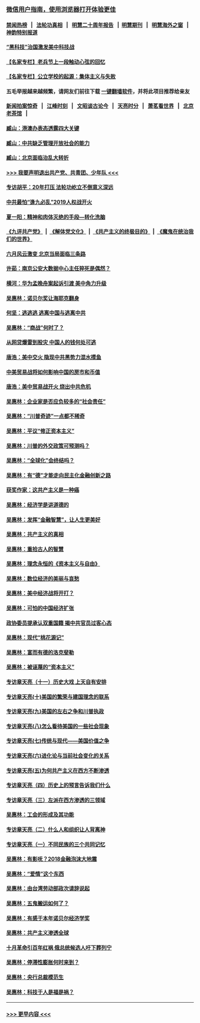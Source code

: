 ### [微信用户指南，使用浏览器打开体验更佳](https://github.com/gfw-breaker/banned-news1/blob/master/indexes/wechat-guide.md?t=0)
#### [禁闻热榜](热点新闻.md?t=0)  &nbsp;&nbsp;|&nbsp;&nbsp; [法轮功真相](https://github.com/gfw-breaker/truth/blob/master/README.md?t=0) &nbsp;&nbsp;|&nbsp;&nbsp; [明慧二十周年报告](https://github.com/gfw-breaker/mh-reports/blob/master/README.md?t=0) &nbsp;&nbsp;|&nbsp;&nbsp;[明慧期刊](https://github.com/gfw-breaker/mh-qikan) &nbsp;&nbsp;|&nbsp;&nbsp; [明慧海外之窗](https://github.com/gfw-breaker/mh-news/blob/master/README.md?t=0) &nbsp;&nbsp;|&nbsp;&nbsp; [神韵特别报道](https://github.com/gfw-breaker/mh-news/blob/master/shenyun.md?t=0)
#### [“黑科技”治国激发美中科技战](../pages/nsc423/n11638056.md?t=02031844) 
#### [【名家专栏】老兵节上一段触动心弦的回忆](../pages/nsc423/n11646016.md?t=02031844) 
#### [【名家专栏】公立学校的起源：集体主义与失败](../pages/nsc423/n11601833.md?t=02031844) 
#### 五毛举报越来越频繁，请网友们前往下载 [一键翻墙软件](https://github.com/gfw-breaker/ssr-accounts)，并将此项目推荐给亲友
#### [新闻拍案惊奇](https://github.com/gfw-breaker/banned-news1/blob/master/pages/link4.md) &nbsp;&nbsp;|&nbsp;&nbsp; [江峰时刻](https://github.com/gfw-breaker/banned-news1/blob/master/pages/link4.md) &nbsp;&nbsp;|&nbsp;&nbsp; [文昭谈古论今](https://github.com/gfw-breaker/banned-news1/blob/master/pages/link4.md) &nbsp;&nbsp;|&nbsp;&nbsp; [天亮时分](https://github.com/gfw-breaker/banned-news1/blob/master/pages/link4.md) &nbsp;&nbsp;|&nbsp;&nbsp; [萧茗看世界](https://github.com/gfw-breaker/banned-news1/blob/master/pages/link4.md) &nbsp;&nbsp;|&nbsp;&nbsp; [北京老茶馆](https://github.com/gfw-breaker/banned-news1/blob/master/pages/link4.md) &nbsp;&nbsp;|&nbsp;&nbsp; 
#### [臧山：港澳办表态透露四大关键](../pages/nsc423/n11421628.md?t=02031844) 
#### [臧山：中共缺乏管理开放社会的能力](../pages/nsc423/n11407457.md?t=02031844) 
#### [臧山：北京面临治乱大转折](../pages/nsc423/n11406895.md?t=02031844) 
#### [>>> 我要声明退出共产党、共青团、少年队 <<<](https://github.com/begood0513/goodnews/blob/master/quit/letter.md) 
#### [专访胡平：20年打压 法轮功屹立不倒意义深远](../pages/nsc423/n11398800.md?t=02031844) 
#### [中共最怕“逢九必乱”2019人权战开火](../pages/nsc423/n11385248.md?t=02031844) 
#### [夏一阳：精神和肉体灭绝的手段—转化洗脑](../pages/nsc423/n11368250.md?t=02031844) 
#### [《九评共产党》](https://github.com/begood0513/9ping.md/blob/master/README.md) &nbsp;|&nbsp; [《解体党文化》](../../../../jtdwh.md/blob/master/README.md)  &nbsp;|&nbsp; [《共产主义的终极目的》](../../../../gczydzjmd.md/blob/master/README.md) &nbsp;|&nbsp; [《魔鬼在统治我们的世界》](../../../../mgztzwmdsj.md/blob/master/README.md) 
#### [六月风云激变 北京当局面临三条路](../pages/nsc423/n11313668.md?t=02031844) 
#### [许茹：南京公安大数据中心主任猝死是偶然？](../pages/nsc423/n11064744.md?t=02031844) 
#### [横河：华为孟晚舟案起诉引渡 美中角力升级](../pages/nsc423/n11027230.md?t=02031844) 
#### [吴惠林：诺贝尔奖让海耶克翻身](../pages/nsc423/n10890049.md?t=02031844) 
#### [何坚：逃逃逃 逃离中国与逃离中共](../pages/nsc423/n10592891.md?t=02031844) 
#### [吴惠林：“商战”何时了？](../pages/nsc423/n10573558.md?t=02031844) 
#### [从网贷爆雷到股灾 中国人的钱何处可逃](../pages/nsc423/n10572800.md?t=02031844) 
#### [唐浩：美中交火 隐现中共黑势力混水摸鱼](../pages/nsc423/n10544040.md?t=02031844) 
#### [中美贸易战将如何影响中国的房市和币值](../pages/nsc423/n10543697.md?t=02031844) 
#### [唐浩：美中贸易战开火 烧出中共危机](../pages/nsc423/n10540126.md?t=02031844) 
#### [吴惠林：企业家是否应负较多的“社会责任”](../pages/nsc423/n10535022.md?t=02031844) 
#### [吴惠林：“川普奇迹”一点都不稀奇](../pages/nsc423/n10512808.md?t=02031844) 
#### [吴惠林：平议“修正资本主义”](../pages/nsc423/n10495724.md?t=02031844) 
#### [吴惠林：川普的外交政策可预测吗？](../pages/nsc423/n10462387.md?t=02031844) 
#### [吴惠林：“全球化”会终结吗？](../pages/nsc423/n10452838.md?t=02031844) 
#### [吴惠林：有“德”才能走向民主化金融创新之路](../pages/nsc423/n10432292.md?t=02031844) 
#### [获奖作家：这共产主义是一种癌](../pages/nsc423/n10431541.md?t=02031844) 
#### [吴惠林：经济学是讲道德的](../pages/nsc423/n10398014.md?t=02031844) 
#### [吴惠林：发挥“金融智慧”，让人生更美好](../pages/nsc423/n10375019.md?t=02031844) 
#### [吴惠林：共产主义的真相](../pages/nsc423/n10351394.md?t=02031844) 
#### [吴惠林：重拾古人的智慧](../pages/nsc423/n10337691.md?t=02031844) 
#### [吴惠林：理念永恒的《资本主义与自由》](../pages/nsc423/n10316274.md?t=02031844) 
#### [吴惠林：数位经济的美丽与哀愁](../pages/nsc423/n10292946.md?t=02031844) 
#### [吴惠林：美中经济战将开打？](../pages/nsc423/n10258825.md?t=02031844) 
#### [吴惠林：可怕的中国经济扩张](../pages/nsc423/n10219147.md?t=02031844) 
#### [政协委员提承认双重国籍 揭中共官员过客心态](../pages/nsc423/n10208809.md?t=02031844) 
#### [吴惠林：现代“桃花源记”](../pages/nsc423/n10185234.md?t=02031844) 
#### [吴惠林：富而有德的洛克斐勒](../pages/nsc423/n10142264.md?t=02031844) 
#### [吴惠林：被诬蔑的“资本主义”](../pages/nsc423/n10124816.md?t=02031844) 
#### [专访章天亮（十一）历史大戏 上天自有安排](../pages/nsc423/n10094905.md?t=02031844) 
#### [专访章天亮(十)美国的繁荣与建国理念的联系](../pages/nsc423/n10094899.md?t=02031844) 
#### [专访章天亮(九)美国的左右之争和川普执政](../pages/nsc423/n10094889.md?t=02031844) 
#### [专访章天亮(八)怎么看待美国的一些社会现象](../pages/nsc423/n10094857.md?t=02031844) 
#### [专访章天亮(七)传统与现代——美国价值之争](../pages/nsc423/n10093140.md?t=02031844) 
#### [专访章天亮(六)进化论与当前社会变化的关系](../pages/nsc423/n10092036.md?t=02031844) 
#### [专访章天亮(五)为何共产主义在西方不断渗透](../pages/nsc423/n10083620.md?t=02031844) 
#### [专访章天亮（四）历史上的预言告诉我们什么](../pages/nsc423/n10083606.md?t=02031844) 
#### [专访章天亮（三）左派在西方渗透的三领域](../pages/nsc423/n10081115.md?t=02031844) 
#### [吴惠林：工会的形成及其功能](../pages/nsc423/n10080633.md?t=02031844) 
#### [专访章天亮（二）什么人和组织让人背离神](../pages/nsc423/n10076637.md?t=02031844) 
#### [专访章天亮（一）不同民族的三个共同记忆](../pages/nsc423/n10074188.md?t=02031844) 
#### [吴惠林：有影呒？2018金融泡沫大地震](../pages/nsc423/n10040534.md?t=02031844) 
#### [吴惠林：“爱情”这个东西](../pages/nsc423/n10019423.md?t=02031844) 
#### [吴惠林：由台湾劳动部政次请辞说起](../pages/nsc423/n9979679.md?t=02031844) 
#### [吴惠林：五鬼搬运如何了？](../pages/nsc423/n9925338.md?t=02031844) 
#### [吴惠林：有感于本年诺贝尔经济学奖](../pages/nsc423/n9871883.md?t=02031844) 
#### [吴惠林：共产主义渗透全球](../pages/nsc423/n9812748.md?t=02031844) 
#### [十月革命引百年红祸 俄总统候选人吁下葬列宁](../pages/nsc423/n9810182.md?t=02031844) 
#### [吴惠林：停滞性膨胀何时来到？](../pages/nsc423/n9764136.md?t=02031844) 
#### [吴惠林：央行总裁模范生](../pages/nsc423/n9728134.md?t=02031844) 
#### [吴惠林：科技于人是福是祸？](../pages/nsc423/n9672982.md?t=02031844) 

----
#### [ >>> 更早内容 <<< ](../indexes/nsc423-earlier.md)
